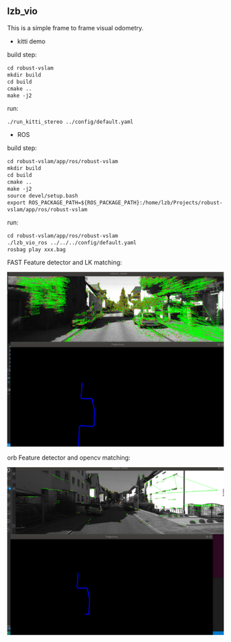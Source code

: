 ## lzb_vio 

This is a simple frame to frame visual odometry.

- kitti demo

build step:
```
cd robust-vslam
mkdir build
cd build
cmake ..
make -j2
```
run:

```
./run_kitti_stereo ../config/default.yaml
```
- ROS 

build step:
```
cd robust-vslam/app/ros/robust-vslam
mkdir build
cd build
cmake ..
make -j2
source devel/setup.bash
export ROS_PACKAGE_PATH=${ROS_PACKAGE_PATH}:/home/lzb/Projects/robust-vslam/app/ros/robust-vslam
```
run:

```
cd robust-vslam/app/ros/robust-vslam
./lzb_vio_ros ../../../config/default.yaml
rosbag play xxx.bag
```

FAST Feature detector and LK matching:

![1](./picture/fastLK.png)


orb Feature detector and opencv matching:

![1](./picture/orb.png)

